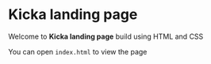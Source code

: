# Kicka landing page

Welcome to **Kicka landing page** build using HTML and CSS

You can open `index.html` to view the page